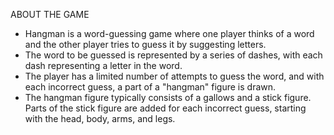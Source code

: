 ABOUT THE GAME
* Hangman is a word-guessing game where one player thinks of a word and the other player tries to guess it by suggesting letters. 
* The word to be guessed is represented by a series of dashes, with each dash representing a letter in the word. 
* The player has a limited number of attempts to guess the word, and with each incorrect guess, a part of a "hangman" figure is drawn.
* The hangman figure typically consists of a gallows and a stick figure. Parts of the stick figure are added for each incorrect guess, starting with the head, body, arms, and legs.

